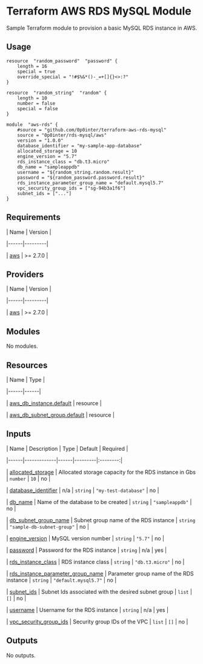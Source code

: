 # Terraform AWS RDS MySQL Module

Sample Terraform module to provision a basic MySQL RDS instance in AWS.

## Usage
```
resource  "random_password"  "password" {
	length = 16
	special = true
	override_special = "!#$%&*()-_=+[]{}<>:?"
}

resource  "random_string"  "random" {
	length = 10
	number = false
	special	= false
}

module  "aws-rds" {
	#source = "github.com/0p0inter/terraform-aws-rds-mysql"
	source = "0p0inter/rds-mysql/aws"
	version = "1.0.0"
	database_identifier = "my-sample-app-database"
	allocated_storage = 10
	engine_version = "5.7"
	rds_instance_class = "db.t3.micro"
	db_name = "sampleappdb"
	username = "${random_string.random.result}"
	password = "${random_password.password.result}"
	rds_instance_parameter_group_name = "default.mysql5.7"
	vpc_security_group_ids = ["sg-94b3a1f6"]
	subnet_ids = ["..."]
}
```

<!-- BEGIN_TF_DOCS -->

## Requirements

  

| Name | Version |

|------|---------|

| <a  name="requirement_aws"></a> [aws](#requirement\_aws) | >= 2.7.0 |

  

## Providers

  

| Name | Version |

|------|---------|

| <a  name="provider_aws"></a> [aws](#provider\_aws) | >= 2.7.0 |

  

## Modules

  

No modules.

  

## Resources

  

| Name | Type |

|------|------|

| [aws_db_instance.default](https://registry.terraform.io/providers/hashicorp/aws/latest/docs/resources/db_instance) | resource |

| [aws_db_subnet_group.default](https://registry.terraform.io/providers/hashicorp/aws/latest/docs/resources/db_subnet_group) | resource |

  

## Inputs

  

| Name | Description | Type | Default | Required |

|------|-------------|------|---------|:--------:|

| <a  name="input_allocated_storage"></a> [allocated\_storage](#input\_allocated\_storage) | Allocated storage capacity for the RDS instance in Gbs | `number` | `10` | no |

| <a  name="input_database_identifier"></a> [database\_identifier](#input\_database\_identifier) | n/a | `string` | `"my-test-database"` | no |

| <a  name="input_db_name"></a> [db\_name](#input\_db\_name) | Name of the database to be created | `string` | `"sampleappdb"` | no |

| <a  name="input_db_subnet_group_name"></a> [db\_subnet\_group\_name](#input\_db\_subnet\_group\_name) | Subnet group name of the RDS instance | `string` | `"sample-db-subnet-group"` | no |

| <a  name="input_engine_version"></a> [engine\_version](#input\_engine\_version) | MySQL version number | `string` | `"5.7"` | no |

| <a  name="input_password"></a> [password](#input\_password) | Password for the RDS instance | `string` | n/a | yes |

| <a  name="input_rds_instance_class"></a> [rds\_instance\_class](#input\_rds\_instance\_class) | RDS instance class | `string` | `"db.t3.micro"` | no |

| <a  name="input_rds_instance_parameter_group_name"></a> [rds\_instance\_parameter\_group\_name](#input\_rds\_instance\_parameter\_group\_name) | Parameter group name of the RDS instance | `string` | `"default.mysql5.7"` | no |

| <a  name="input_subnet_ids"></a> [subnet\_ids](#input\_subnet\_ids) | Subnet Ids associated with the desired subnet group | `list` | `[]` | no |

| <a  name="input_username"></a> [username](#input\_username) | Username for the RDS instance | `string` | n/a | yes |

| <a  name="input_vpc_security_group_ids"></a> [vpc\_security\_group\_ids](#input\_vpc\_security\_group\_ids) | Security group IDs of the VPC | `list` | `[]` | no |

  

## Outputs

  

No outputs.

<!-- END_TF_DOCS -->